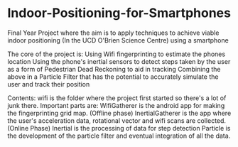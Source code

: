 # Indoor-Positioning-for-Smartphones
Final Year Project where the aim is to apply techniques to achieve viable indoor positioning (In the UCD O'Brien Science Centre) using a smartphone

The core of the project is:
Using Wifi fingerprinting to estimate the phones location
Using the phone's inertial sensors to detect steps taken by the user as a form of Pedestrian Dead Reckoning to aid in tracking
Combining the above in a Particle Filter that has the potential to accurately simulate the user and track their position

Contents:
wifi is the folder where the project first started so there's a lot of junk there. Important parts are:
  WifiGatherer is the android app for making the fingerprinting grid map.  (Offline phase)
  InertialGatherer is the app where the user's acceleration data, rotational vector and wifi scans are collected. (Online Phase)
Inertial is the processing of data for step detection
Particle is the development of the particle filter and eventual integration of all the data.
